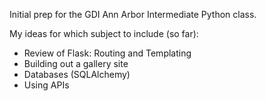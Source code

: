 Initial prep for the GDI Ann Arbor Intermediate Python class.

My ideas for which subject to include (so far):
* Review of Flask: Routing and Templating
* Building out a gallery site
* Databases (SQLAlchemy)
* Using APIs
